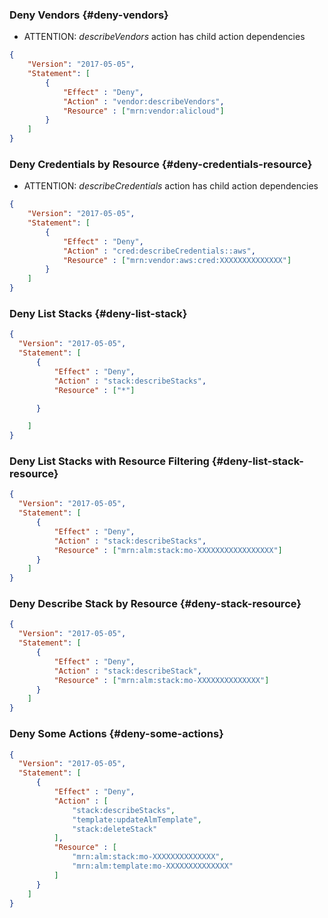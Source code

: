 

### Deny Vendors {#deny-vendors}

- ATTENTION: _describeVendors_ action has child action dependencies

```json
{
    "Version": "2017-05-05",
    "Statement": [
        {
            "Effect" : "Deny",
            "Action" : "vendor:describeVendors",
            "Resource" : ["mrn:vendor:alicloud"]
        }
    ]
}
```


### Deny Credentials by Resource {#deny-credentials-resource}

 - ATTENTION: _describeCredentials_ action has child action dependencies

```json
{
    "Version": "2017-05-05",
    "Statement": [
        {
            "Effect" : "Deny",
            "Action" : "cred:describeCredentials::aws",
            "Resource" : ["mrn:vendor:aws:cred:XXXXXXXXXXXXXX"]
        }
    ]
}
```


### Deny List Stacks {#deny-list-stack}

```json
{
  "Version": "2017-05-05",
  "Statement": [
      {
          "Effect" : "Deny",
          "Action" : "stack:describeStacks",
          "Resource" : ["*"]

      }

    ]
}
```

### Deny List Stacks with Resource Filtering {#deny-list-stack-resource}

```json
{
  "Version": "2017-05-05",
  "Statement": [
      {
          "Effect" : "Deny",
          "Action" : "stack:describeStacks",
          "Resource" : ["mrn:alm:stack:mo-XXXXXXXXXXXXXXXXX"]
      }
    ]
}
```

### Deny Describe Stack by Resource {#deny-stack-resource}

```json
{
  "Version": "2017-05-05",
  "Statement": [
      {
          "Effect" : "Deny",
          "Action" : "stack:describeStack",
          "Resource" : ["mrn:alm:stack:mo-XXXXXXXXXXXXXX"]
      }
    ]
}
```

### Deny Some Actions {#deny-some-actions}

```json
{
  "Version": "2017-05-05",
  "Statement": [
      {
          "Effect" : "Deny",
          "Action" : [
              "stack:describeStacks",
              "template:updateAlmTemplate",
              "stack:deleteStack"
          ],
          "Resource" : [
              "mrn:alm:stack:mo-XXXXXXXXXXXXXX",
              "mrn:alm:template:mo-XXXXXXXXXXXXXX"
          ]
      }
    ]
}
```
